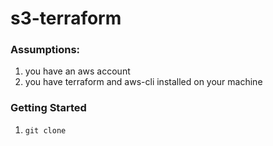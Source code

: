# s3-terraform
### Assumptions:
1. you have an aws account
2. you have terraform and aws-cli installed on your machine
### Getting Started
1. `git clone `
